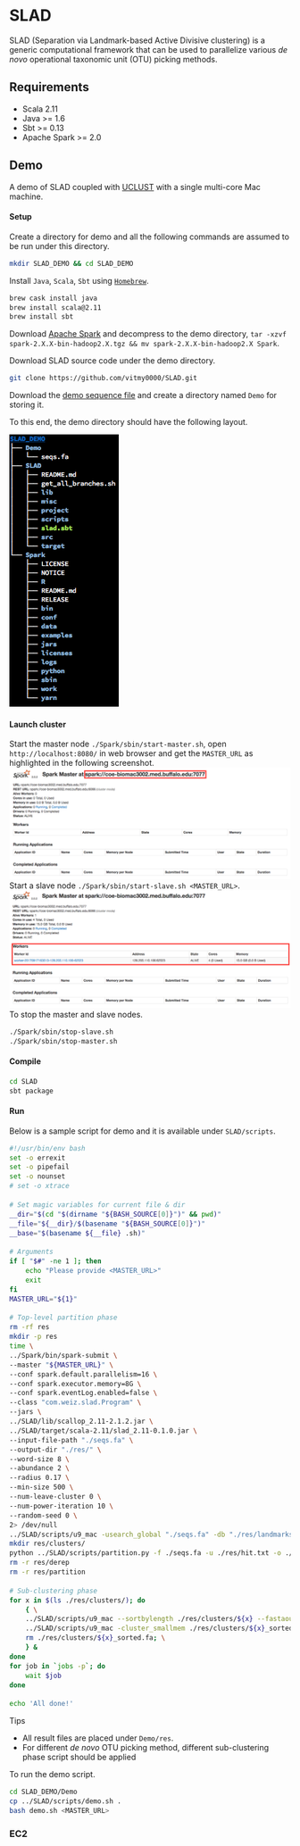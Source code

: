 # SLAD

SLAD (Separation via Landmark-based Active Divisive clustering) is a generic computational framework that can be used to parallelize various _de novo_ operational taxonomic unit (OTU) picking methods.

## Requirements

* Scala 2.11
* Java >= 1.6
* Sbt >= 0.13
* Apache Spark >= 2.0

## Demo

A demo of SLAD coupled with [UCLUST](https://www.drive5.com/usearch/download.html) with a single multi-core Mac machine.

#### Setup

Create a directory for demo and all the following commands are assumed to be run under this directory.
```bash
mkdir SLAD_DEMO && cd SLAD_DEMO
```

Install `Java`, `Scala`, `Sbt` using [`Homebrew`](https://brew.sh/).

```bash
brew cask install java
brew install scala@2.11
brew install sbt
```

Download [Apache Spark](https://spark.apache.org/downloads.html) and decompress to the demo directory, `tar -xzvf spark-2.X.X-bin-hadoop2.X.tgz && mv spark-2.X.X-bin-hadoop2.X Spark`.

Download SLAD source code under the demo directory.
```bash
git clone https://github.com/vitmy0000/SLAD.git
```

Download the [demo sequence file](https://buffalo.box.com/s/jm18zyifyeqbb3773w2tsp6bcze3dugt) and create a directory named `Demo` for storing it.

To this end, the demo directory should have the following layout.

![tree](misc/tree.png)

#### Launch cluster

Start the master node `./Spark/sbin/start-master.sh`, open `http://localhost:8080/` in web browser and get the `MASTER_URL` as highlighted in the following screenshot.
![master](misc/master.png)
Start a slave node `./Spark/sbin/start-slave.sh <MASTER_URL>`.
![slave](misc/slave.png)
To stop the master and slave nodes.
```bash
./Spark/sbin/stop-slave.sh
./Spark/sbin/stop-master.sh
```

#### Compile
```bash
cd SLAD
sbt package
```

#### Run

Below is a sample script for demo and it is available under `SLAD/scripts`.
```bash
#!/usr/bin/env bash
set -o errexit
set -o pipefail
set -o nounset
# set -o xtrace

# Set magic variables for current file & dir
__dir="$(cd "$(dirname "${BASH_SOURCE[0]}")" && pwd)"
__file="${__dir}/$(basename "${BASH_SOURCE[0]}")"
__base="$(basename ${__file} .sh)"

# Arguments
if [ "$#" -ne 1 ]; then
    echo "Please provide <MASTER_URL>"
    exit
fi
MASTER_URL="${1}"

# Top-level partition phase
rm -rf res
mkdir -p res
time \
../Spark/bin/spark-submit \
--master "${MASTER_URL}" \
--conf spark.default.parallelism=16 \
--conf spark.executor.memory=8G \
--conf spark.eventLog.enabled=false \
--class "com.weiz.slad.Program" \
--jars \
../SLAD/lib/scallop_2.11-2.1.2.jar \
../SLAD/target/scala-2.11/slad_2.11-0.1.0.jar \
--input-file-path "./seqs.fa" \
--output-dir "./res/" \
--word-size 8 \
--abundance 2 \
--radius 0.17 \
--min-size 500 \
--num-leave-cluster 0 \
--num-power-iteration 10 \
--random-seed 0 \
2> /dev/null
../SLAD/scripts/u9_mac -usearch_global "./seqs.fa" -db "./res/landmarks.fa" -id 0.6 -blast6out "./res/hit.txt" -strand plus -threads 4
mkdir res/clusters/
python ../SLAD/scripts/partition.py -f ./seqs.fa -u ./res/hit.txt -o ./res/clusters -c ./res/sub_count.txt
rm -r res/derep
rm -r res/partition

# Sub-clustering phase
for x in $(ls ./res/clusters/); do
    { \
    ../SLAD/scripts/u9_mac --sortbylength ./res/clusters/${x} --fastaout ./res/clusters/${x}_sorted.fa; \
    ../SLAD/scripts/u9_mac -cluster_smallmem ./res/clusters/${x}_sorted.fa -id 0.97 -centroids ./res/clusters/${x}_centroids.fa -userout ./res/clusters/${x}_user.txt -userfields query+target+id; \
    rm ./res/clusters/${x}_sorted.fa; \
    } &
done
for job in `jobs -p`; do
    wait $job
done

echo 'All done!'
```

Tips
* All result files are placed under `Demo/res`.
* For different _de novo_ OTU picking method, different sub-clustering phase script should be applied

To run the demo script.
```bash
cd SLAD_DEMO/Demo
cp ../SLAD/scripts/demo.sh .
bash demo.sh <MASTER_URL>
```

### EC2

